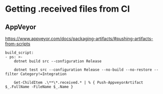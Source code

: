 <!--
GENERATED FILE - DO NOT EDIT
This file was generated by [MarkdownSnippets](https://github.com/SimonCropp/MarkdownSnippets).
Source File: /docs/mdsource/received-ci.source.md
To change this file edit the source file and then run MarkdownSnippets.
-->

# Getting .received files from CI


## AppVeyor

https://www.appveyor.com/docs/packaging-artifacts/#pushing-artifacts-from-scripts

```
build_script:
- ps: >-
    dotnet build src --configuration Release

    dotnet test src --configuration Release --no-build --no-restore --filter Category!=Integration

    Get-ChildItem .\**\*.received.* | % { Push-AppveyorArtifact $_.FullName -FileName $_.Name }
```
